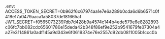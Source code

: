 .env:
ACCESS_TOKEN_SECRET=0b962f6c67974aa1e7e6a289b0cda6d6b6571c0f418e17a0479aaca1a58037de181665af
JWT_SECRET=f05650732397db7d428b9a4574c144b4ede579e6e8282893c06fc7bb082cdc65601780e15deda42b348f86ef9e252b9541679fe07304a4a27e3114861a0adf145a9d343e6f0619374e76e2557d92db0811005b1ccc0b
